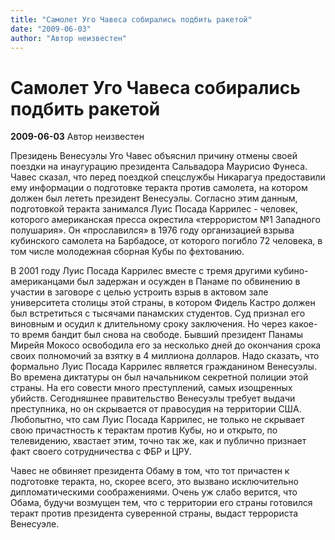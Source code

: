 ```yaml
---
title: "Самолет Уго Чавеса собирались подбить ракетой"
date: "2009-06-03"
author: "Автор неизвестен"
---
```


# Самолет Уго Чавеса собирались подбить ракетой

**2009-06-03** Автор неизвестен

Президень Венесуэлы Уго Чавес объяснил причину отмены своей поездки на инаугурацию президента Сальвадора Маурисио Фунеса. Чавес сказал, что перед поездкой спецслужбы Никарагуа предоставили ему информации о подготовке теракта против самолета, на котором должен был лететь президент Венесуэлы. Согласно этим данным, подготовкой теракта занимался Луис Посада Каррилес - человек, которого американская пресса окрестила «террористом №1 Западного полушария». Он «прославился» в 1976 году организацией взрыва кубинского самолета на Барбадосе, от которого погибло 72 человека, в том числе молодежная сборная Кубы по фехтованию.

В 2001 году Луис Посада Каррилес вместе с тремя другими кубино-американцами был задержан и осужден в Панаме по обвинению в участии в заговоре с целью устроить взрыв в актовом зале университета столицы этой страны, в котором Фидель Кастро должен был встретиться с тысячами панамских студентов. Суд признал его виновным и осудил к длительному сроку заключения. Но через какое-то время бандит был снова на свободе. Бывший президент Панамы Мирейя Мокосо освободила его за несколько дней до окончания срока своих полномочий за взятку в 4 миллиона долларов. Надо сказать, что формально Луис Посада Каррилес является гражданином Венесуэлы. Во времена диктатуры он был начальником секретной полиции этой страны. На его совести много преступлений, самых изощренных убийств. Сегодняшнее правительство Венесуэлы требует выдачи преступника, но он скрывается от правосудия на территории США. Любопытно, что сам Луис Посада Каррилес, не только не скрывает свою причастность к терактам против Кубы, но и открыто, по телевидению, хвастает этим, точно так же, как и публично признает факт своего сотрудничества с ФБР и ЦРУ.

Чавес не обвиняет президента Обаму в том, что тот причастен к подготовке теракта, но, скорее всего, это вызвано исключительно дипломатическими соображениями. Очень уж слабо верится, что Обама, будучи возмущен тем, что с территории его страны готовился теракт против президента суверенной страны, выдаст террориста Венесуэле.